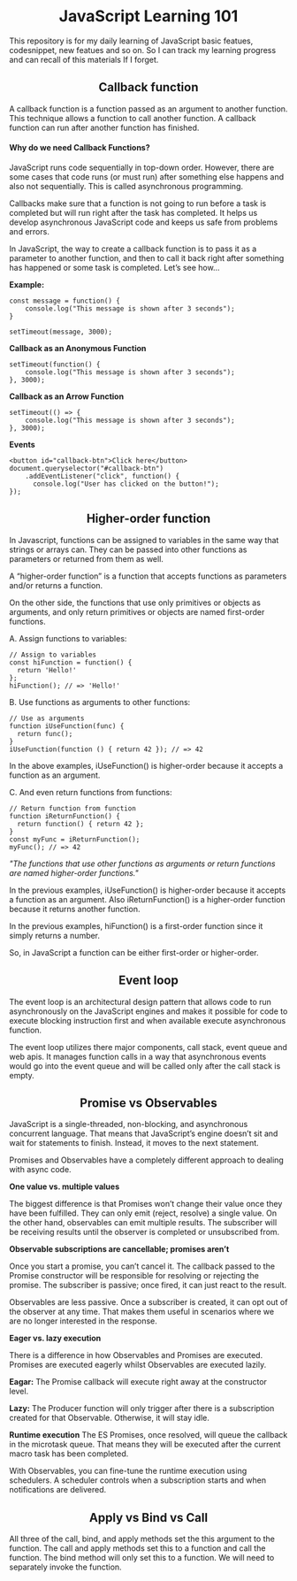 <h1 align="center">
JavaScript Learning 101
</h1>
  
 This repository is for my daily learning of JavaScript basic featues, codesnippet, new featues and so on. So I can track my learning progress and can recall of this materials If I forget.  

<h2 align="center">Callback function</h2>
A callback function is a function passed as an argument to another function. This technique allows a function to call another function. A callback function can run after another function has finished.

<h4>
Why do we need Callback Functions?
</h4>

<p>
JavaScript runs code sequentially in top-down order. However, there are some cases that code runs (or must run) after something else happens and also not sequentially. This is called asynchronous programming.

Callbacks make sure that a function is not going to run before a task is completed but will run right after the task has completed. It helps us develop asynchronous JavaScript code and keeps us safe from problems and errors.

In JavaScript, the way to create a callback function is to pass it as a parameter to another function, and then to call it back right after something has happened or some task is completed. Let’s see how…
</p>

<strong>Example:</strong><br>
```
const message = function() {  
    console.log("This message is shown after 3 seconds");
}
 
setTimeout(message, 3000);
```
<strong>Callback as an Anonymous Function</strong><br>
```
setTimeout(function() {  
    console.log("This message is shown after 3 seconds");
}, 3000);
```
<strong>Callback as an Arrow Function</strong><br>

```
setTimeout(() => { 
    console.log("This message is shown after 3 seconds");
}, 3000);
```

<strong>Events</strong><br>

```
<button id="callback-btn">Click here</button>
document.queryselector("#callback-btn")
    .addEventListener("click", function() {    
      console.log("User has clicked on the button!");
});
```


<h2 align="center">Higher-order function</h2>
<p>In Javascript, functions can be assigned to variables in the same way that strings or arrays can. They can be passed into other functions as parameters or returned from them as well.</p>
<p>A “higher-order function” is a function that accepts functions as parameters and/or returns a function.</p>

<p>On the other side, the functions that use only primitives or objects as arguments, and only return primitives or objects are named first-order functions.</p>

A. Assign functions to variables:
```
// Assign to variables
const hiFunction = function() { 
  return 'Hello!' 
};
hiFunction(); // => 'Hello!'
```
B. Use functions as arguments to other functions:
```
// Use as arguments
function iUseFunction(func) {
  return func();
}
iUseFunction(function () { return 42 }); // => 42
```
In the above examples, iUseFunction() is higher-order because it accepts a function as an argument. 

C. And even return functions from functions:
```
// Return function from function
function iReturnFunction() {
  return function() { return 42 };
}
const myFunc = iReturnFunction();
myFunc(); // => 42
```
<p><i>"The functions that use other functions as arguments or return functions are named higher-order functions."</i></p>
<p>In the previous examples, iUseFunction() is higher-order because it accepts a function as an argument. Also iReturnFunction() is a higher-order function because it returns another function.</p>

<p>In the previous examples, hiFunction() is a first-order function since it simply returns a number.

So, in JavaScript a function can be either first-order or higher-order.</p>

<h2 align="center">Event loop</h2>

<p>The event loop is an architectural design pattern that allows code to run asynchronously on the JavaScript engines and makes it possible for code to execute blocking instruction first and when available execute asynchronous function.</p>
<p>The event loop utilizes there major components, call stack, event queue and web apis. It manages function calls in a way that asynchronous events would go into the event queue and will be called only after the call stack is empty.</p>


<h2 align="center">Promise vs Observables</h2>

<p>JavaScript is a single-threaded, non-blocking, and asynchronous concurrent language. That means that JavaScript’s engine doesn’t sit and wait for statements to finish. Instead, it moves to the next statement.</p>
<p>Promises and Observables have a completely different approach to dealing with async code.</p>

<strong>One value vs. multiple values</strong>
<p>The biggest difference is that Promises won’t change their value once they have been fulfilled. They can only emit (reject, resolve) a single value. On the other hand, observables can emit multiple results. The subscriber will be receiving results until the observer is completed or unsubscribed from.</p>

<strong>Observable subscriptions are cancellable; promises aren’t</strong>
<p>Once you start a promise, you can’t cancel it. The callback passed to the Promise constructor will be responsible for resolving or rejecting the promise. The subscriber is passive; once fired, it can just react to the result.

Observables are less passive. Once a subscriber is created, it can opt out of the observer at any time. That makes them useful in scenarios where we are no longer interested in the response.</p>


<strong>Eager vs. lazy execution</strong>
<p>There is a difference in how Observables and Promises are executed. Promises are executed eagerly whilst Observables are executed lazily.</p>

<strong>Eagar:</strong> The Promise callback will execute right away at the constructor level.

<strong>Lazy:</strong> The Producer function will only trigger after there is a subscription created for that Observable. Otherwise, it will stay idle.

<strong>Runtime execution</strong>
The ES Promises, once resolved, will queue the callback in the microtask queue. That means they will be executed after the current macro task has been completed.

With Observables, you can fine-tune the runtime execution using schedulers. A scheduler controls when a subscription starts and when notifications are delivered.

<h2 align="center">Apply vs Bind vs Call</h2>
<p>
All three of the call, bind, and apply methods set the this argument to the function. The call and apply methods set this to a function and call the function. The bind method will only set this to a function. We will need to separately invoke the function.</p>
